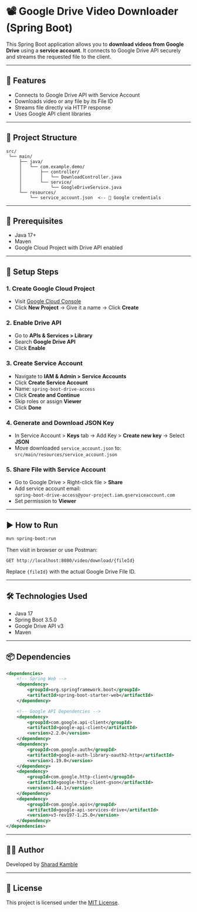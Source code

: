 
# 📽️ Google Drive Video Downloader (Spring Boot)

This Spring Boot application allows you to **download videos from Google Drive** using a **service account**. It connects to Google Drive API securely and streams the requested file to the client.

---

## 🚀 Features

- Connects to Google Drive API with Service Account
- Downloads video or any file by its File ID
- Streams file directly via HTTP response
- Uses Google API client libraries

---

## 📁 Project Structure

```
src/
 └── main/
     ├── java/
     │   └── com.example.demo/
     │       ├── controller/
     │       │   └── DownloadController.java
     │       └── service/
     │           └── GoogleDriveService.java
     └── resources/
         └── service_account.json  <-- 🔑 Google credentials
```

---

## 🧰 Prerequisites

- Java 17+
- Maven
- Google Cloud Project with Drive API enabled

---

## 🔧 Setup Steps

### 1. Create Google Cloud Project

- Visit [Google Cloud Console](https://console.cloud.google.com/)
- Click **New Project** → Give it a name → Click **Create**

### 2. Enable Drive API

- Go to **APIs & Services > Library**
- Search **Google Drive API**
- Click **Enable**

### 3. Create Service Account

- Navigate to **IAM & Admin > Service Accounts**
- Click **Create Service Account**
- Name: `spring-boot-drive-access`
- Click **Create and Continue**
- Skip roles or assign **Viewer**
- Click **Done**

### 4. Generate and Download JSON Key

- In Service Account > **Keys** tab → Add Key > **Create new key** → Select **JSON**
- Move downloaded `service_account.json` to:  
  `src/main/resources/service_account.json`

### 5. Share File with Service Account

- Go to Google Drive > Right-click file > **Share**
- Add service account email:  
  `spring-boot-drive-access@your-project.iam.gserviceaccount.com`
- Set permission to **Viewer**

---

## ▶️ How to Run

```bash
mvn spring-boot:run
```

Then visit in browser or use Postman:

```
GET http://localhost:8080/video/download/{fileId}
```

Replace `{fileId}` with the actual Google Drive File ID.

---

## 🛠️ Technologies Used

- Java 17
- Spring Boot 3.5.0
- Google Drive API v3
- Maven

---

## 📦 Dependencies

```xml
<dependencies>
    <!-- Spring Web -->
    <dependency>
        <groupId>org.springframework.boot</groupId>
        <artifactId>spring-boot-starter-web</artifactId>
    </dependency>

    <!-- Google API Dependencies -->
    <dependency>
        <groupId>com.google.api-client</groupId>
        <artifactId>google-api-client</artifactId>
        <version>2.2.0</version>
    </dependency>
    <dependency>
        <groupId>com.google.auth</groupId>
        <artifactId>google-auth-library-oauth2-http</artifactId>
        <version>1.19.0</version>
    </dependency>
    <dependency>
        <groupId>com.google.http-client</groupId>
        <artifactId>google-http-client-gson</artifactId>
        <version>1.44.1</version>
    </dependency>
    <dependency>
        <groupId>com.google.apis</groupId>
        <artifactId>google-api-services-drive</artifactId>
        <version>v3-rev197-1.25.0</version>
    </dependency>
</dependencies>
```

---

## 👨‍💻 Author

Developed by [Sharad Kamble](https://github.com/sharad-kamble)

---

## 📜 License

This project is licensed under the [MIT License](LICENSE).
